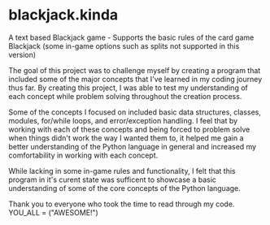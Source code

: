 
# blackjack.kinda
A text based Blackjack game - Supports the basic rules of the card game Blackjack (some in-game options such as splits not supported in this version)

The goal of this project was to challenge myself by creating a program that included some of the major concepts that I've learned in my coding journey 
thus far. By creating this project, I was able to test my understanding of each concept while problem solving throughout the creation process.

Some of the concepts I focused on included basic data structures, classes, modules, for/while loops, and error/exception handling. I feel that by working 
with each of these concepts and being forced to problem solve when things didn't work the way I wanted them to, it helped me gain a better understanding 
of the Python language in general and increased my comfortability in working with each concept.

While lacking in some in-game rules and functionality, I felt that this program in it's curent state was sufficent to showcase a basic understanding 
of some of the core concepts of the Python language.


Thank you to everyone who took the time to read through my code.  YOU_ALL = ("AWESOME!")
